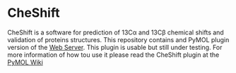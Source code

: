 CheShift
========

CheShift is a software for prediction of  13Cα and 13Cβ chemical shifts and validation of proteins structures. This repository contains and PyMOL plugin version of the [Web Server](http://cheshift.com). This plugin is usable but still under testing. For more information of how tou use it please read the CheShift plugin at the [PyMOL Wiki](http://www.pymolwiki.org:8888/index.php/Cheshift)
